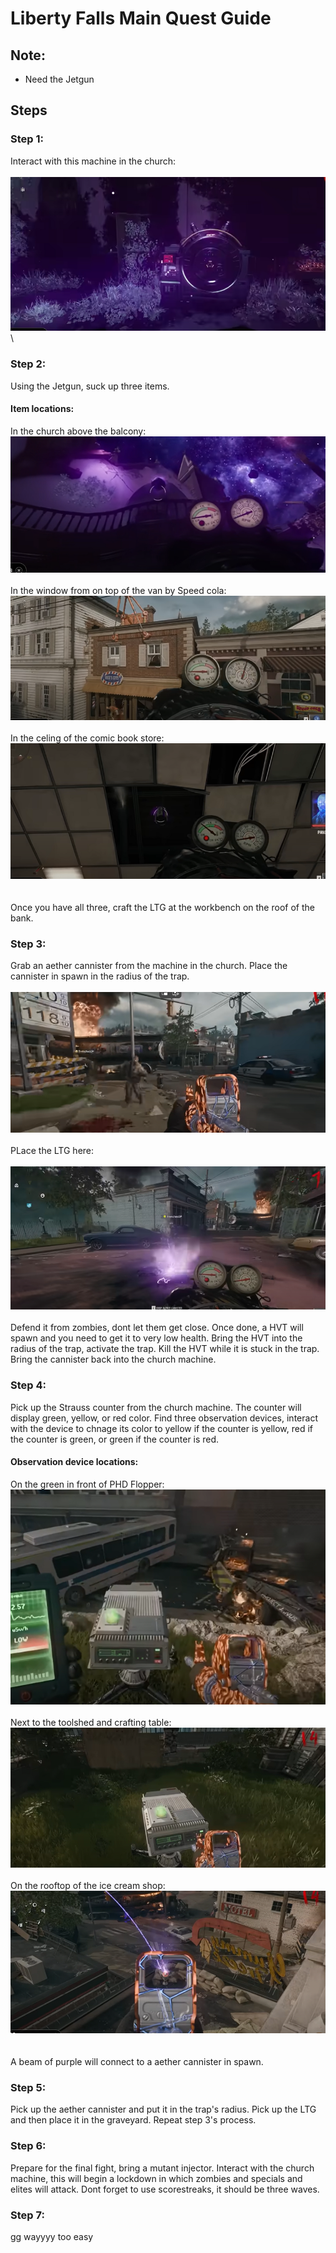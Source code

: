 # Liberty Falls Main Quest Guide

## Note:
* Need the Jetgun

## Steps

### Step 1:
Interact with this machine in the church:\
\
![alt text](images/img1.png)\
\

### Step 2:
Using the Jetgun, suck up three items.

#### Item locations:
In the church above the balcony:\
![alt text](images/img2.png)\
\
In the window from on top of the van by Speed cola:\
![alt text](images/img3.png)\
\
In the celing of the comic book store:\
![alt text](images/img4.png)\
\
\
Once you have all three, craft the LTG at the workbench on the roof of the bank.

### Step 3:
Grab an aether cannister from the machine in the church. Place the cannister in spawn in the radius of the trap.\
\
![alt text](images/img5.png)\
\
PLace the LTG here:\
\
![alt text](images/img6.png)\
\
Defend it from zombies, dont let them get close. Once done, a HVT will spawn and you need to get it to very low health. Bring the HVT into the radius of the trap, activate the trap. Kill the HVT while it is stuck in the trap. Bring the cannister back into the church machine.

### Step 4:
Pick up the Strauss counter from the church machine. The counter will display green, yellow, or red color. Find three observation devices, interact with the device to chnage its color to yellow if the counter is yellow, red if the counter is green, or green if the counter is red.

#### Observation device locations:
On the green in front of PHD Flopper:\
![alt text](images/img7.png)\
\
Next to the toolshed and crafting table:\
![alt text](images/img8.png)\
\
On the rooftop of the ice cream shop:\
![alt text](images/img9.png)\
\
\
A beam of purple will connect to a aether cannister in spawn.

### Step 5:
Pick up the aether cannister and put it in the trap's radius. Pick up the LTG and then place it in the graveyard. Repeat step 3's process.

### Step 6:
Prepare for the final fight, bring a mutant injector. Interact with the church machine, this will begin a lockdown in which zombies and specials and elites will attack. Dont forget to use scorestreaks, it should be three waves.

### Step 7:
gg wayyyy too easy
